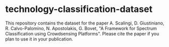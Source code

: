 # technology-classification-dataset
This repository contains the dataset for the paper A. Scalingi, D. Giustiniano, R. Calvo-Palomino, N. Apostolakis, G. Bovet, "A Framework for Spectrum Classification using Crowdsensing Platforms".  Please cite the paper if you plan to use it in your publication.
